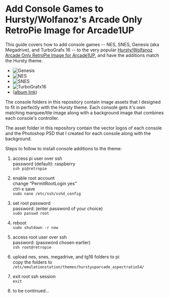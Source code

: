 Add Console Games to Hursty/Wolfanoz's Arcade Only RetroPie Image for Arcade1UP
=========

This guide covers how to add console games -- NES, SNES, Genesis (aka Megadrive), and TurboGrafx 16 -- to the very popular [Hursty/Wolfanoz Arcade Only RetroPie Image for Arcade1UP](https://www.arcadepunks.com/32gb-arcade-only-arcade1up-or-54-ratio-wolfanoz-hursty-collaboration/), and have the additions match the Hursty theme.

* ![Genesis](https://i.imgur.com/oHoVtVR.jpg)  
* ![NES](https://i.imgur.com/Xfh9VTw.jpg)  
* ![SNES](https://i.imgur.com/F4RPKOi.jpg)  
* ![TurboGrafx16](https://i.imgur.com/mpq4BYu.jpg)  
* ([album link](https://imgur.com/gallery/D7leyx0))  

The console folders in this repository contain image assets that I designed to fit in perfectly with the Hursty theme. Each console gets it's own matching marquee/tile image along with a background image that combines each console's controller.

The asset folder in this repository contain the vector logos of each console and the Photoshop PSD that I created for each console along with the background.

Steps to follow to install console additions to the theme:

1. access pi user over ssh  
   password (default): raspberry  
   `ssh pi@retropie`

2. enable root account  
   change “PermitRootLogin yes”  
   ctrl-x save  
   `sudo nano /etc/ssh/sshd_config`  

3. set root password  
   password: (enter password of your choice)  
   `sudo passwd root`  

4. reboot  
   `sudo shutdown -r now`  

5. access root user over ssh  
   password: (password chosen earlier)  
   `ssh root@retropie`  

6. upload nes, snes, megadrive, and tg16 folders to pi  
   copy the folders to `/etc/emulationstation/themes/hurstyuparcade_aspectratio54/`  

7. exit root ssh session  
   `exit`  

8. to be continued...  
